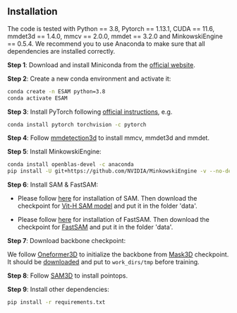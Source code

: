 ## Installation
The code is tested with Python == 3.8, Pytorch == 1.13.1, CUDA == 11.6, mmdet3d == 1.4.0, mmcv == 2.0.0, mmdet == 3.2.0 and MinkowskiEngine == 0.5.4. We recommend you to use Anaconda to make sure that all dependencies are installed correctly.

**Step 1**: Download and install Miniconda from the [official website](https://docs.conda.io/en/latest/miniconda.html).

**Step 2**: Create a new conda environment and activate it:
```bash
conda create -n ESAM python=3.8
conda activate ESAM
```
**Step 3**: Install PyTorch following [official instructions](https://pytorch.org/get-started/locally/), e.g.
```bash
conda install pytorch torchvision -c pytorch
```

**Step 4**: Follow [mmdetection3d](https://github.com/open-mmlab/mmdetection3d/blob/22aaa47fdb53ce1870ff92cb7e3f96ae38d17f61/docs/en/get_started.md) to install mmcv, mmdet3d and mmdet.

**Step 5**: Install MinkowskiEngine:
```bash
conda install openblas-devel -c anaconda
pip install -U git+https://github.com/NVIDIA/MinkowskiEngine -v --no-deps --install-option="--blas_include_dirs=/opt/conda/include" --install-option="--blas=openblas"
```

**Step 6**: Install SAM & FastSAM:
* Please follow [here](https://github.com/facebookresearch/segment-anything/blob/main/README.md) for installation of SAM. Then download the checkpoint for [Vit-H SAM model](https://dl.fbaipublicfiles.com/segment_anything/sam_vit_h_4b8939.pth) and put it in the folder 'data'.

* Please follow [here](https://github.com/CASIA-IVA-Lab/FastSAM/blob/main/README.md) for installation of FastSAM. Then download the checkpoint for [FastSAM](https://drive.google.com/file/d/1m1sjY4ihXBU1fZXdQ-Xdj-mDltW-2Rqv/view?usp=sharing) and put it in the folder 'data'.

**Step 7**: Download backbone checkpoint:

We follow [Oneformer3D](https://github.com/filaPro/oneformer3d) to initialize the backbone from [Mask3D](https://github.com/JonasSchult/Mask3D) checkpoint. It should be [downloaded](https://github.com/oneformer3d/oneformer3d/releases/download/v1.0/mask3d_scannet200.pth) and put to `work_dirs/tmp` before training.

**Step 8**: Follow [SAM3D](https://github.com/Pointcept/SegmentAnything3D) to install pointops.

**Step 9**: Install other dependencies:
```bash
pip install -r requirements.txt
```



